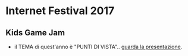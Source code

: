 # Internet Festival 2017
## Kids Game Jam

- il TEMA di quest'anno è "PUNTI DI VISTA".. [guarda la presentazione](theme).

